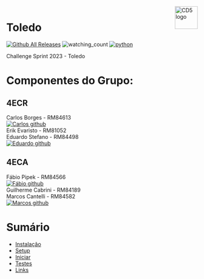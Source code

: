 <a href="https://github.com/Clube-dos-5">
    <img src="https://cdn.discordapp.com/attachments/955793075492507668/1130554414428602479/CD5LogoDark.png" alt="CD5 logo" title="CD5" align="right" height="60" />
</a>

# Toledo

[![Github All Releases](https://img.shields.io/github/downloads/Clube-dos-5/Toledo/total.svg)]()
<img src="https://komarev.com/ghpvc/?username=Clube-dos-5&color=brightgreen" alt="watching_count" />
[![python](https://img.shields.io/badge/Python-3.9-3776AB.svg?style=flat&logo=python&logoColor=white)](https://www.python.org)

Challenge Sprint 2023 - Toledo

# Componentes do Grupo:

## 4ECR
Carlos Borges - RM84613 \
[![Carlos github](https://img.shields.io/badge/GitHub-kmuv1t-181717.svg?style=flat&logo=github)](https://github.com/kmuv1t) \
Erik Evaristo - RM81052 \
Eduardo Stefano - RM84498 \
[![Eduardo github](https://img.shields.io/badge/GitHub-dugimenes--jpg-181717.svg?style=flat&logo=github)](https://github.com/dugimenes-jpg) 
## 4ECA
Fábio Pipek - RM84566 \
[![Fábio github](https://img.shields.io/badge/GitHub-fabiopipek-181717.svg?style=flat&logo=github)](https://github.com/fabiopipek) \
Guilherme Cabrini - RM84189 \
Marcos Cantelli - RM84582 \
[![Marcos github](https://img.shields.io/badge/GitHub-MrHighTech20-181717.svg?style=flat&logo=github)](https://github.com/MrHighTech20) 


# Sumário

- [Instalação](#instalação)
- [Setup](#setup)
- [Iniciar](#iniciar)
- [Testes](#testes)
- [Links](#links)